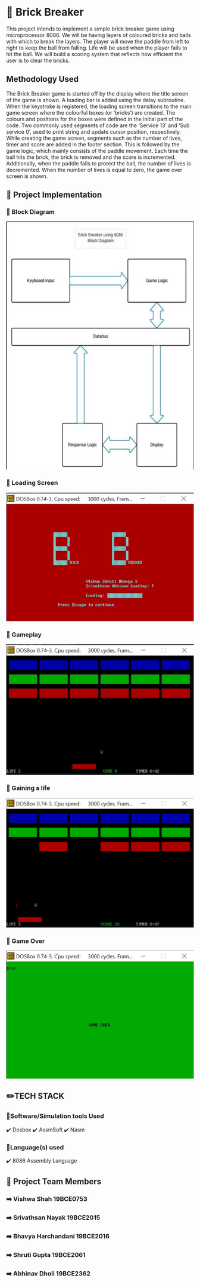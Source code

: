 # :round_pushpin: Brick Breaker
This project intends to implement a simple brick breaker game using microprocessor 8086. We will be having layers of coloured bricks and balls with which to break the layers. The player will move the paddle from left to right to keep the ball from falling. Life will be used when the player fails to hit the ball. We will build a scoring system that reflects how efficient the user is to clear the bricks.

## Methodology Used 
The Brick Breaker game is started off by the display where the title screen of the game is shown. A loading bar is added using the delay subroutine. When the keystroke is registered, the loading screen transitions to the main game screen where the colourful boxes (or ‘bricks’) are created. The colours and positions for the boxes were defined in the initial part of the code. Two commonly used segments of code are the ‘Service 13’ and ‘Sub service 0’,  used to print string and update cursor position, respectively. While creating the game screen, segments such as the number of lives, timer and score are added in the footer section. This is followed by the game logic, which mainly consists of the paddle movement. Each time the ball hits the brick, the brick is removed and the score is incremented. Additionally, when the paddle fails to protect the ball, the number of lives is decremented. When the number of lives is equal to zero, the game over screen is shown.



## :round_pushpin: Project Implementation
### :round_pushpin: Block Diagram
![News Section](/images/blockdiagram.png?raw=true "Block Diagram")
### :round_pushpin: Loading Screen
![News Section](/images/loading.png?raw=true "loading screen")
### :round_pushpin: Gameplay
![News Section](/images/gameplay.png?raw=true "Gameplay")
### :round_pushpin: Gaining a life
![News Section](/images/gamelife.png?raw=true "Gaining a life")
### :round_pushpin: Game Over
![News Section](/images/gameover.png?raw=true "Gaining a life")


## :pencil2:TECH STACK
### :round_pushpin:Software/Simulation tools Used
:heavy_check_mark: Dosbox
:heavy_check_mark: AssmSoft
:heavy_check_mark: Nasm

### :round_pushpin:Language(s) used
:heavy_check_mark: 8086 Assembly Language


## :round_pushpin: Project Team Members
### :arrow_right: Vishwa Shah 19BCE0753
### :arrow_right: Srivathsan Nayak 19BCE2015
### :arrow_right: Bhavya Harchandani 19BCE2016
### :arrow_right: Shruti Gupta 19BCE2061
### :arrow_right: Abhinav Dholi 19BCE2362





